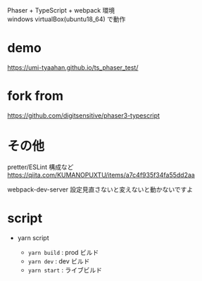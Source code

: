 Phaser + TypeScript + webpack 環境  
windows virtualBox(ubuntu18_64) で動作

# demo

https://umi-tyaahan.github.io/ts_phaser_test/

# fork from

https://github.com/digitsensitive/phaser3-typescript

# その他

pretter/ESLint 構成など  
https://qiita.com/KUMANOPUXTU/items/a7c4f935f34fa55dd2aa

webpack-dev-server 設定見直さないと変えないと動かないですよ

# script

- yarn script

  - `yarn build` : prod ビルド
  - `yarn dev` : dev ビルド
  - `yarn start` : ライブビルド
